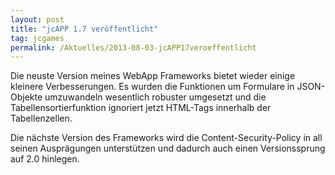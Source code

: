 ```yaml
---
layout: post
title: "jcAPP 1.7 veröffentlicht"
tag: jcgames
permalink: /Aktuelles/2013-08-03-jcAPP17veroeffentlicht
---
```


Die neuste Version meines WebApp Frameworks bietet wieder einige kleinere Verbesserungen. Es wurden die Funktionen um Formulare in JSON-Objekte umzuwandeln wesentlich robuster umgesetzt und die Tabellensortierfunktion ignoriert jetzt HTML-Tags innerhalb der Tabellenzellen.

Die nächste Version des Frameworks wird die Content-Security-Policy in all seinen Ausprägungen unterstützen und dadurch auch einen Versionssprung auf 2.0 hinlegen.


